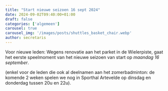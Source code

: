 ```yaml
---
title: "Start nieuwe seizoen 16 sept 2024"
date: 2024-09-02T09:40:00+01:00
draft: false
categories: ['algemeen']
carousel: true
carousel_img: '/images/posts/shuttles_basket_chair.webp'
author: secretaris
---
```


Voor nieuwe leden:
Wegens renovatie aan het parket in de Wielerpiste, gaat het eerste speelmoment van het nieuwe seizoen van start op *maandag 16 september*.

(enkel voor de leden die ook al deelnamen aan het zomerbadminton: de komende 2 weken spelen we nog in Sporthal Artevelde op dinsdag en donderdag tussen 20u en 22u).